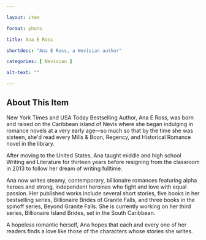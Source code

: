 ```yaml
--- 

layout: item

format: photo 

title: Ana E Ross

shortdesc: "Ana E Ross, a Nevisian author"

categories: [ Nevisian ] 

alt-text: ""

--- 
```


## About This Item 

New York Times and USA Today Bestselling Author, Ana E Ross, was born and raised on the Caribbean island of Nevis where she began indulging in romance novels at a very early age––so much so that by the time she was sixteen, she'd read every Mills & Boon, Regency, and Historical Romance novel in the library. 
 
After moving to the United States, Ana taught middle and high school Writing and Literature for thirteen years before resigning from the classroom in 2013 to follow her dream of writing fulltime.
 
Ana now writes steamy, contemporary, billionaire romances featuring alpha heroes and strong, independent heroines who fight and love with equal passion. Her published works include several short stories, five books in her bestselling series, Billionaire Brides of Granite Falls, and three books in the spinoff series, Beyond Granite Falls. She is currently working on her third series, Billionaire Island Brides, set in the South Caribbean.

A hopeless romantic herself, Ana hopes that each and every one of her readers finds a love like those of the characters whose stories she writes.
